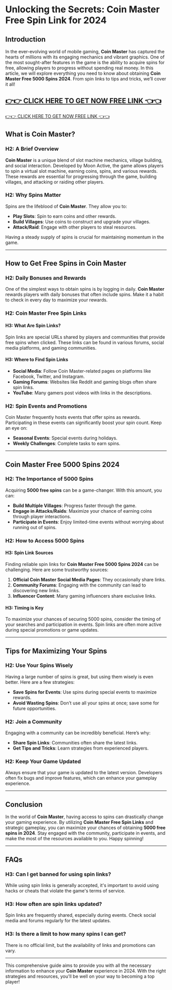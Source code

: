 # Unlocking the Secrets: Coin Master Free Spin Link for 2024

## Introduction

In the ever-evolving world of mobile gaming, **Coin Master** has captured the hearts of millions with its engaging mechanics and vibrant graphics. One of the most sought-after features in the game is the ability to acquire spins for free, allowing players to progress without spending real money. In this article, we will explore everything you need to know about obtaining **Coin Master Free 5000 Spins 2024**. From spin links to tips and tricks, we’ll cover it all! 


[👉👉 CLICK HERE TO GET NOW FREE LINK 👈👈](https://todaylink.site/CoinsLink/)
---

[👉👉 CLICK HERE TO GET NOW FREE LINK 👈👈](https://todaylink.site/CoinsLink/)

## What is Coin Master?

### H2: A Brief Overview

**Coin Master** is a unique blend of slot machine mechanics, village building, and social interaction. Developed by Moon Active, the game allows players to spin a virtual slot machine, earning coins, spins, and various rewards. These rewards are essential for progressing through the game, building villages, and attacking or raiding other players.

### H2: Why Spins Matter

Spins are the lifeblood of **Coin Master**. They allow you to:

- **Play Slots**: Spin to earn coins and other rewards.
- **Build Villages**: Use coins to construct and upgrade your villages.
- **Attack/Raid**: Engage with other players to steal resources.

Having a steady supply of spins is crucial for maintaining momentum in the game.

---

## How to Get Free Spins in Coin Master

### H2: Daily Bonuses and Rewards

One of the simplest ways to obtain spins is by logging in daily. **Coin Master** rewards players with daily bonuses that often include spins. Make it a habit to check in every day to maximize your rewards.

### H2: Coin Master Free Spin Links

#### H3: What Are Spin Links?

Spin links are special URLs shared by players and communities that provide free spins when clicked. These links can be found in various forums, social media platforms, and gaming communities.

#### H3: Where to Find Spin Links

- **Social Media**: Follow Coin Master-related pages on platforms like Facebook, Twitter, and Instagram.
- **Gaming Forums**: Websites like Reddit and gaming blogs often share spin links.
- **YouTube**: Many gamers post videos with links in the descriptions.

### H2: Spin Events and Promotions

Coin Master frequently hosts events that offer spins as rewards. Participating in these events can significantly boost your spin count. Keep an eye on:

- **Seasonal Events**: Special events during holidays.
- **Weekly Challenges**: Complete tasks to earn spins.

---

## Coin Master Free 5000 Spins 2024

### H2: The Importance of 5000 Spins

Acquiring **5000 free spins** can be a game-changer. With this amount, you can:

- **Build Multiple Villages**: Progress faster through the game.
- **Engage in Attacks/Raids**: Maximize your chance of earning coins through player interactions.
- **Participate in Events**: Enjoy limited-time events without worrying about running out of spins.

### H2: How to Access 5000 Spins

#### H3: Spin Link Sources

Finding reliable spin links for **Coin Master Free 5000 Spins 2024** can be challenging. Here are some trustworthy sources:

1. **Official Coin Master Social Media Pages**: They occasionally share links.
2. **Community Forums**: Engaging with the community can lead to discovering new links.
3. **Influencer Content**: Many gaming influencers share exclusive links.

#### H3: Timing is Key

To maximize your chances of securing 5000 spins, consider the timing of your searches and participation in events. Spin links are often more active during special promotions or game updates.

---

## Tips for Maximizing Your Spins

### H2: Use Your Spins Wisely

Having a large number of spins is great, but using them wisely is even better. Here are a few strategies:

- **Save Spins for Events**: Use spins during special events to maximize rewards.
- **Avoid Wasting Spins**: Don’t use all your spins at once; save some for future opportunities.

### H2: Join a Community

Engaging with a community can be incredibly beneficial. Here’s why:

- **Share Spin Links**: Communities often share the latest links.
- **Get Tips and Tricks**: Learn strategies from experienced players.

### H2: Keep Your Game Updated

Always ensure that your game is updated to the latest version. Developers often fix bugs and improve features, which can enhance your gameplay experience.

---

## Conclusion

In the world of **Coin Master**, having access to spins can drastically change your gaming experience. By utilizing **Coin Master Free Spin Links** and strategic gameplay, you can maximize your chances of obtaining **5000 free spins in 2024**. Stay engaged with the community, participate in events, and make the most of the resources available to you. Happy spinning!

---

## FAQs

### H3: Can I get banned for using spin links?

While using spin links is generally accepted, it's important to avoid using hacks or cheats that violate the game's terms of service.

### H3: How often are spin links updated?

Spin links are frequently shared, especially during events. Check social media and forums regularly for the latest updates.

### H3: Is there a limit to how many spins I can get?

There is no official limit, but the availability of links and promotions can vary.

---

This comprehensive guide aims to provide you with all the necessary information to enhance your **Coin Master** experience in 2024. With the right strategies and resources, you'll be well on your way to becoming a top player!
